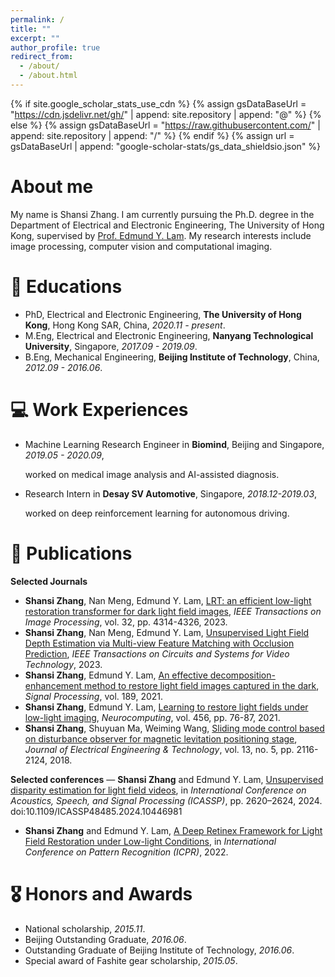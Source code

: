```yaml
---
permalink: /
title: ""
excerpt: ""
author_profile: true
redirect_from: 
  - /about/
  - /about.html
---
```


{% if site.google_scholar_stats_use_cdn %}
{% assign gsDataBaseUrl = "https://cdn.jsdelivr.net/gh/" | append: site.repository | append: "@" %}
{% else %}
{% assign gsDataBaseUrl = "https://raw.githubusercontent.com/" | append: site.repository | append: "/" %}
{% endif %}
{% assign url = gsDataBaseUrl | append: "google-scholar-stats/gs_data_shieldsio.json" %}

<span class='anchor' id='about-me'></span>

# About me
My name is Shansi Zhang. I am currently pursuing the Ph.D. degree in the Department of Electrical and Electronic Engineering, The University of Hong Kong, supervised by [Prof. Edmund Y. Lam](https://www.eee.hku.hk/~elam/). My research interests include image processing, computer vision and computational imaging.

# 📖 Educations
- PhD, Electrical and Electronic Engineering, **The University of Hong Kong**, Hong Kong SAR, China, *2020.11 - present*.
- M.Eng, Electrical and Electronic Engineering, **Nanyang Technological University**, Singapore, *2017.09 - 2019.09*.
- B.Eng, Mechanical Engineering, **Beijing Institute of Technology**, China, *2012.09 - 2016.06*.

# 💻 Work Experiences
-  Machine Learning Research Engineer in **Biomind**, Beijing and Singapore, *2019.05 - 2020.09*,
  
   worked on medical image analysis and AI-assisted diagnosis.
- Research Intern in **Desay SV Automotive**, Singapore, *2018.12-2019.03*,

  worked on deep reinforcement learning for autonomous driving.

# 📝 Publications 
**Selected Journals**

- **Shansi Zhang**, Nan Meng, Edmund Y. Lam, [LRT: an efficient low-light restoration transformer for dark light field images](https://ieeexplore.ieee.org/abstract/document/10194557), *IEEE Transactions on Image Processing*, vol. 32, pp. 4314-4326, 2023.
- **Shansi Zhang**, Nan Meng, Edmund Y. Lam, [Unsupervised Light Field Depth Estimation via Multi-view Feature Matching with Occlusion Prediction](https://ieeexplore.ieee.org/document/10223285), *IEEE Transactions on Circuits and Systems for Video Technology*, 2023.
- **Shansi Zhang**, Edmund Y. Lam, [An effective decomposition-enhancement method to restore light field images captured in the dark](https://www.sciencedirect.com/science/article/abs/pii/S0165168421003169), *Signal Processing*, vol. 189, 2021.
- **Shansi Zhang**, Edmund Y. Lam, [Learning to restore light fields under low-light imaging](https://www.sciencedirect.com/science/article/abs/pii/S0925231221008274), *Neurocomputing*, vol. 456, pp. 76-87, 2021.
- **Shansi Zhang**, Shuyuan Ma, Weiming Wang, [Sliding mode control based on disturbance observer for magnetic levitation positioning stage](https://www.dbpia.co.kr/Journal/articleDetail?nodeId=NODE07521998), *Journal of Electrical Engineering & Technology*, vol. 13, no. 5, pp. 2116-2124, 2018.
   
**Selected conferences**
— **Shansi Zhang** and Edmund Y. Lam, [Unsupervised disparity estimation for light field videos](https://ieeexplore.ieee.org/document/10446981), in *International Conference on Acoustics, Speech, and Signal Processing (ICASSP)*, pp. 2620–2624, 2024. doi:10.1109/ICASSP48485.2024.10446981
- **Shansi Zhang** and Edmund Y. Lam, [A Deep Retinex Framework for Light Field Restoration under Low-light Conditions](https://ieeexplore.ieee.org/abstract/document/9956107), in *International Conference on Pattern Recognition (ICPR)*, 2022.


# 🎖 Honors and Awards
- National scholarship, *2015.11*.  
- Beijing Outstanding Graduate, *2016.06*.
- Outstanding Graduate of Beijing Institute of Technology, *2016.06*.
- Special award of Fashite gear scholarship, *2015.05*.
